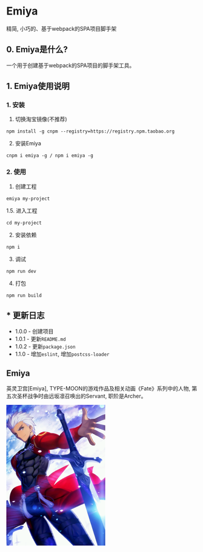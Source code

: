 # Emiya 
精简, 小巧的、基于webpack的SPA项目脚手架

## 0. Emiya是什么?
一个用于创建基于webpack的SPA项目的脚手架工具。

## 1. Emiya使用说明
### 1. 安装
1. 切换淘宝镜像(不推荐)
```
npm install -g cnpm --registry=https://registry.npm.taobao.org
```
2. 安装Emiya
```
cnpm i emiya -g / npm i emiya -g
```

### 2. 使用
1. 创建工程
```
emiya my-project 
```
1.5. 进入工程
```
cd my-project
```
2. 安装依赖
```
npm i
```
3. 调试
```
npm run dev
```
4. 打包
```
npm run build
```

## * 更新日志
 - 1.0.0 - 创建项目
 - 1.0.1 - 更新`README.md`
 - 1.0.2 - 更新`package.json`
 - 1.1.0 - 增加`eslint`, 增加`postcss-loader`

## Emiya
英灵卫宫[Emiya], TYPE-MOON的游戏作品及相关动画《Fate》系列中的人物, 第五次圣杯战争时由远坂凛召唤出的Servant, 职阶是Archer。

![emiya](https://raw.githubusercontent.com/zjhch123/Emiya/master/assets/emiya.png)
